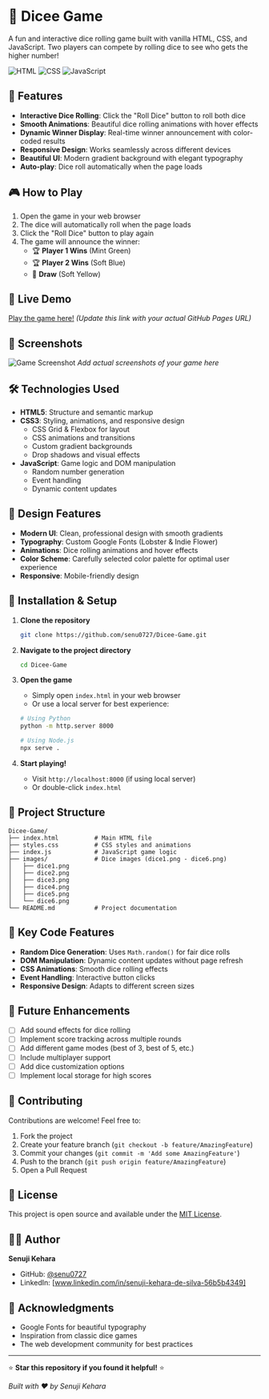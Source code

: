 # 🎲 Dicee Game

A fun and interactive dice rolling game built with vanilla HTML, CSS, and JavaScript. Two players can compete by rolling dice to see who gets the higher number!

![HTML](https://img.shields.io/badge/HTML-14.3%25-orange)
![CSS](https://img.shields.io/badge/CSS-47.5%25-blue)
![JavaScript](https://img.shields.io/badge/JavaScript-38.2%25-yellow)

## 🌟 Features

- **Interactive Dice Rolling**: Click the "Roll Dice" button to roll both dice
- **Smooth Animations**: Beautiful dice rolling animations with hover effects
- **Dynamic Winner Display**: Real-time winner announcement with color-coded results
- **Responsive Design**: Works seamlessly across different devices
- **Beautiful UI**: Modern gradient background with elegant typography
- **Auto-play**: Dice roll automatically when the page loads

## 🎮 How to Play

1. Open the game in your web browser
2. The dice will automatically roll when the page loads
3. Click the "Roll Dice" button to play again
4. The game will announce the winner:
   - 🏆 **Player 1 Wins** (Mint Green)
   - 🏆 **Player 2 Wins** (Soft Blue)  
   - 🎲 **Draw** (Soft Yellow)

## 🚀 Live Demo

[Play the game here!](https://senu0727.github.io/Dicee-Game) *(Update this link with your actual GitHub Pages URL)*

## 📸 Screenshots

![Game Screenshot](https://via.placeholder.com/800x400/2C3A47/E58E26?text=Dicee+Game+Screenshot)
*Add actual screenshots of your game here*

## 🛠️ Technologies Used

- **HTML5**: Structure and semantic markup
- **CSS3**: Styling, animations, and responsive design
  - CSS Grid & Flexbox for layout
  - CSS animations and transitions
  - Custom gradient backgrounds
  - Drop shadows and visual effects
- **JavaScript**: Game logic and DOM manipulation
  - Random number generation
  - Event handling
  - Dynamic content updates

## 🎨 Design Features

- **Modern UI**: Clean, professional design with smooth gradients
- **Typography**: Custom Google Fonts (Lobster & Indie Flower)
- **Animations**: Dice rolling animations and hover effects
- **Color Scheme**: Carefully selected color palette for optimal user experience
- **Responsive**: Mobile-friendly design

## 🔧 Installation & Setup

1. **Clone the repository**
   ```bash
   git clone https://github.com/senu0727/Dicee-Game.git
   ```

2. **Navigate to the project directory**
   ```bash
   cd Dicee-Game
   ```

3. **Open the game**
   - Simply open `index.html` in your web browser
   - Or use a local server for best experience:
   ```bash
   # Using Python
   python -m http.server 8000
   
   # Using Node.js
   npx serve .
   ```

4. **Start playing!**
   - Visit `http://localhost:8000` (if using local server)
   - Or double-click `index.html`

## 📁 Project Structure

```
Dicee-Game/
├── index.html          # Main HTML file
├── styles.css          # CSS styles and animations
├── index.js            # JavaScript game logic
├── images/             # Dice images (dice1.png - dice6.png)
│   ├── dice1.png
│   ├── dice2.png
│   ├── dice3.png
│   ├── dice4.png
│   ├── dice5.png
│   └── dice6.png
└── README.md           # Project documentation
```

## 🎯 Key Code Features

- **Random Dice Generation**: Uses `Math.random()` for fair dice rolls
- **DOM Manipulation**: Dynamic content updates without page refresh
- **CSS Animations**: Smooth dice rolling effects
- **Event Handling**: Interactive button clicks
- **Responsive Design**: Adapts to different screen sizes

## 🚀 Future Enhancements

- [ ] Add sound effects for dice rolling
- [ ] Implement score tracking across multiple rounds
- [ ] Add different game modes (best of 3, best of 5, etc.)
- [ ] Include multiplayer support
- [ ] Add dice customization options
- [ ] Implement local storage for high scores

## 🤝 Contributing

Contributions are welcome! Feel free to:

1. Fork the project
2. Create your feature branch (`git checkout -b feature/AmazingFeature`)
3. Commit your changes (`git commit -m 'Add some AmazingFeature'`)
4. Push to the branch (`git push origin feature/AmazingFeature`)
5. Open a Pull Request

## 📄 License

This project is open source and available under the [MIT License](LICENSE).

## 👨‍💻 Author

**Senuji Kehara**
- GitHub: [@senu0727](https://github.com/senu0727)
- LinkedIn: [www.linkedin.com/in/senuji-kehara-de-silva-56b5b4349]


## 🙏 Acknowledgments

- Google Fonts for beautiful typography
- Inspiration from classic dice games
- The web development community for best practices

---

⭐ **Star this repository if you found it helpful!** ⭐

*Built with ❤️ by Senuji Kehara*
